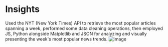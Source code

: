 # Insights
Used the NYT (New York Times) API to retrieve the most popular articles spanning a week, performed some data cleaning operations,
then employed JS, Python alongside Matplotlib and JSON for analyzing and visually presenting the week's most popular news trends.
![image](https://github.com/DS-1090/Insights/assets/126580400/8a5224ab-3fd6-4d32-8bb4-e2bacd2db9cb)
